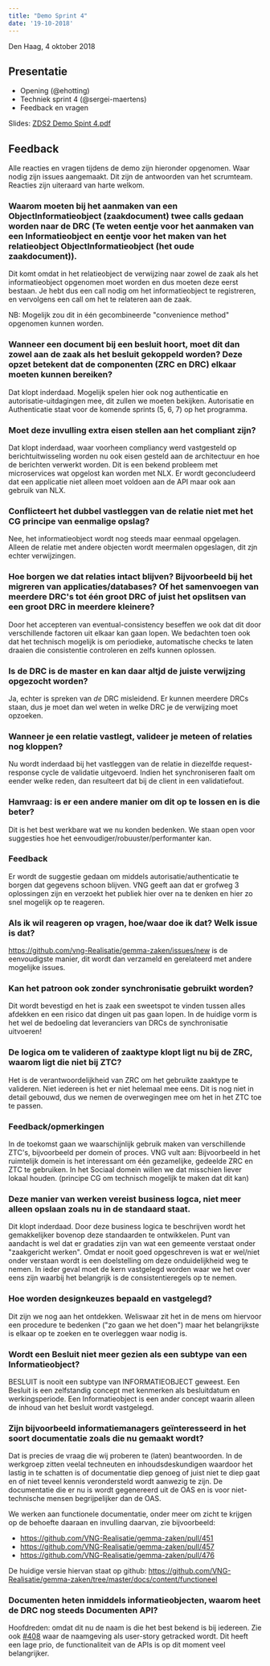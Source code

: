 ```yaml
---
title: "Demo Sprint 4"
date: '19-10-2018'
---
```


Den Haag, 4 oktober 2018

## Presentatie

- Opening (@ehotting)
- Techniek sprint 4 (@sergei-maertens)
- Feedback en vragen

Slides: [ZDS2 Demo Spint 4.pdf](/community/bestanden/zds2-demo-sprint-4.pdf)

## Feedback

Alle reacties en vragen tijdens de demo zijn hieronder opgenomen. Waar nodig zijn issues aangemaakt. Dit zijn de antwoorden van het scrumteam. Reacties zijn uiteraard van harte welkom.

### Waarom moeten bij het aanmaken van een ObjectInformatieobject (zaakdocument) twee calls gedaan worden naar de DRC (Te weten eentje voor het aanmaken van een Informatieobject en eentje voor het maken van het relatieobject ObjectInformatieobject (het oude zaakdocument)).

Dit komt omdat in het relatieobject de verwijzing naar zowel de zaak als het informatieobject opgenomen moet worden en dus moeten deze eerst bestaan. Je hebt dus een call nodig om het
informatieobject te registreren, en vervolgens een call om het te relateren aan de zaak.

NB: Mogelijk zou dit in één gecombineerde "convenience method" opgenomen kunnen worden.

### Wanneer een document bij een besluit hoort, moet dit dan zowel aan de zaak als het besluit gekoppeld worden? Deze opzet betekent dat de componenten (ZRC en DRC) elkaar moeten kunnen bereiken?

Dat klopt inderdaad. Mogelijk spelen hier ook nog authenticatie en autorisatie-uitdagingen mee, dit zullen we moeten bekijken. Autorisatie en Authenticatie staat voor de komende sprints (5, 6, 7) op het programma.

### Moet deze invulling extra eisen stellen aan het compliant zijn?

Dat klopt inderdaad, waar voorheen compliancy werd vastgesteld op berichtuitwisseling worden nu ook eisen gesteld aan de architectuur en hoe de berichten verwerkt worden. Dit is een bekend probleem met microservices wat opgelost kan worden met NLX. Er wordt geconcludeerd dat een applicatie niet alleen moet voldoen aan de API maar ook aan gebruik van NLX.

### Conflicteert het dubbel vastleggen van de relatie niet met het CG principe van eenmalige opslag?

Nee, het informatieobject wordt nog steeds maar eenmaal opgelagen. Alleen de relatie met andere objecten wordt meermalen opgeslagen, dit zjn echter verwijzingen.

### Hoe borgen we dat relaties intact blijven? Bijvoorbeeld bij het migreren van applicaties/databases? Of het samenvoegen van meerdere DRC's tot één groot DRC of juist het opslitsen van een groot DRC in meerdere kleinere?

Door het accepteren van eventual-consistency beseffen we ook dat dit door verschillende
factoren uit elkaar kan gaan lopen. We bedachten toen ook dat het technisch mogelijk
is om periodieke, automatische checks te laten draaien die consistentie controleren
en zelfs kunnen oplossen.

### Is de DRC is de master en kan daar altjd de juiste verwijzing opgezocht worden?

Ja, echter is spreken van _de_ DRC misleidend. Er kunnen meerdere DRCs staan,
dus je moet dan wel weten in welke DRC je de verwijzing moet opzoeken.

### Wanneer je een relatie vastlegt, valideer je meteen of relaties nog kloppen?

Nu wordt inderdaad bij het vastleggen van de relatie in diezelfde request-response
cycle de validatie uitgevoerd. Indien het synchroniseren faalt om eender welke
reden, dan resulteert dat bij de client in een validatiefout.

### Hamvraag: is er een andere manier om dit op te lossen en is die beter?

Dit is het best werkbare wat we nu konden bedenken. We staan open voor suggesties
hoe het eenvoudiger/robuuster/performanter kan.

### Feedback

Er wordt de suggestie gedaan om middels autorisatie/authenticatie te borgen dat gegevens schoon blijven.
VNG geeft aan dat er grofweg 3 oplossingen zijn en verzoekt het publiek hier over na te denken en hier zo snel mogelijk op te reageren.

### Als ik wil reageren op vragen, hoe/waar doe ik dat? Welk issue is dat?

https://github.com/vng-Realisatie/gemma-zaken/issues/new is de eenvoudigste manier,
dit wordt dan verzameld en gerelateerd met andere mogelijke issues.

### Kan het patroon ook zonder synchronisatie gebruikt worden?

Dit wordt bevestigd en het is zaak een sweetspot te vinden tussen alles afdekken en een risico dat dingen uit pas gaan lopen. In de huidige vorm is het wel de bedoeling dat leveranciers
van DRCs de synchronisatie uitvoeren!

### De logica om te valideren of zaaktype klopt ligt nu bij de ZRC, waarom ligt die niet bij ZTC?

Het is de verantwoordelijkheid van ZRC om het gebruikte zaaktype te valideren. Niet iedereen is het er niet helemaal mee eens. Dit is nog niet in detail gebouwd, dus we nemen de overwegingen mee om het
in het ZTC toe te passen.

### Feedback/opmerkingen

In de toekomst gaan we waarschijnlijk gebruik maken van verschillende ZTC's, bijvoorbeeld per domein of proces. VNG vult aan: Bijvoorbeeld in het ruimtelijk domein is het interessant om één gezamelijke, gedeelde ZRC en ZTC te gebruiken. In het Sociaal domein willen we dat misschien liever lokaal houden.
(principe CG om technisch mogelijk te maken dat dit kan)

### Deze manier van werken vereist business logca, niet meer alleen opslaan zoals nu in de standaard staat.

Dit klopt inderdaad. Door deze business logica te beschrijven wordt het gemakkelijker bovenop deze standaarden te ontwikkelen. Punt van aandacht is wel dat er gradaties zijn van wat een gemeente verstaat onder "zaakgericht werken". Omdat er nooit goed opgeschreven is wat er wel/niet onder verstaan wordt is een doelstelling om deze onduidelijkheid weg te nemen. In ieder geval moet de kern vastgelegd worden waar we het over eens zijn waarbij het belangrijk is de consistentieregels op te nemen.

### Hoe worden designkeuzes bepaald en vastgelegd?

Dit zijn we nog aan het ontdekken. Weliswaar zit het in de mens om hiervoor een procedure te bedenken ("zo gaan we het doen") maar het belangrijkste is elkaar op te zoeken en te overleggen waar nodig is.

### Wordt een Besluit niet meer gezien als een subtype van een Informatieobject?

BESLUIT is nooit een subtype van INFORMATIEOBJECT geweest. Een Besluit is een
zelfstandig concept met kenmerken als besluitdatum en werkingsperiode. Een
Informatieobject is een ander concept waarin alleen de inhoud van het
besluit wordt vastgelegd.

### Zijn bijvoorbeeld informatiemanagers geïnteresseerd in het soort documentatie zoals die nu gemaakt wordt?

Dat is precies de vraag die wij proberen te (laten) beantwoorden. In de werkgroep zitten veelal techneuten en inhoudsdeskundigen waardoor het lastig in te schatten is of documentatie diep genoeg of juist niet te diep gaat en of niet teveel kennis verondersteld wordt aanwezig te zijn. De documentatie die er nu is wordt gegenereerd uit de OAS en is voor niet-technische mensen begrijpelijker dan de OAS.

We werken aan functionele documentatie, onder meer om zicht te krijgen op de behoefte daaraan en invulling daarvan, zie bijvoorbeeld:

* https://github.com/VNG-Realisatie/gemma-zaken/pull/451
* https://github.com/VNG-Realisatie/gemma-zaken/pull/457
* https://github.com/VNG-Realisatie/gemma-zaken/pull/476

De huidige versie hiervan staat op github: https://github.com/VNG-Realisatie/gemma-zaken/tree/master/docs/content/functioneel

### Documenten heten inmiddels informatieobjecten, waarom heet de DRC nog steeds Documenten API?

Hoofdreden: omdat dit nu de naam is die het best bekend is bij iedereen. Zie
ook [#408](https://github.com/VNG-Realisatie/gemma-zaken/issues/408) waar de
naamgeving als user-story getracked wordt. Dit heeft een lage prio, de functionaliteit
van de APIs is op dit moment veel belangrijker.
